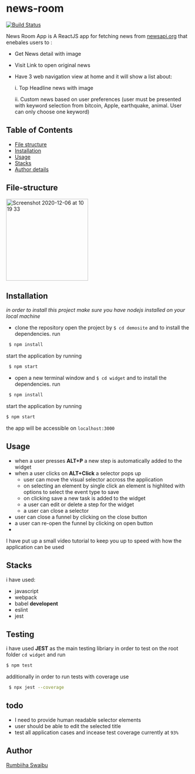 # news-room

[![Build Status](https://travis-ci.com/swaibat/news-room.svg?branch=main)](https://travis-ci.com/swaibat/news-room)

News Room App is A ReactJS app for fetching news from  [newsapi.org](https://newsapi.org/) that enebales users to :

- Get News detail with image
- Visit Link to open original news
- Have 3 web navigation view at home and it will show a list about:

  i. Top Headline news with image
  
  ii. Custom news based on user preferences (user must be presented with
keyword selection from bitcoin, Apple, earthquake, animal. User can only choose
one keyword)



## Table of Contents
- [File structure](#File-structure)
- [Installation](#Installation)
- [Usage](#Usage)
- [Stacks](#Stacks)
- [Author details](#Author)

## File-structure

<img width="223" alt="Screenshot 2020-12-06 at 10 19 33" src="https://user-images.githubusercontent.com/41104288/101274169-e4f38800-37ac-11eb-91b2-06d37d88256e.png">


## Installation
*in order to install this project make sure you have nodejs installed on your local machine*
- clone the repository
open the project by `$ cd demosite` and to install the dependencies. run
```sh
 $ npm install
 ```
 start the application by running
```sh
 $ npm start
 ```
 - open a new terminal window and `$ cd widget` and to install the dependencies. run
```sh
 $ npm install
 ```
 start the application by running
 ```sh
 $ npm start
 ```
the app will be accessible on `localhost:3000`

## Usage
- when a user presses **ALT+P** a new step is automatically added to the widget
- when a user clicks on **ALT+Click** a selector pops up
    - user can move the visual selector accross the application
    - on selecting an element by single click an element is highlited with options to select the event type to save
    - on clicking save a new task is added to the widget
    - a user can edit or delete a step for the widget
    - a user can close a selector
- user can close a funnel by clicking on the close button
- a user can re-open the funnel by clicking on open button
- 
I have put up a small video tutorial to keep you up to speed with how the application can be used

## Stacks
i have used:
- javascript
- webpack
- babel
**developent**
- eslint
- jest

## Testing
i have used **JEST** as the main testing libriary in order to test on the root folder `cd widget` and run 
 ```sh
 $ npm test
 ```
additionally in order to run tests with coverage use 
```sh
 $ npx jest --coverage
 ```
 

## todo
- I need to provide human readable selector elements
- user should be able to edit the selected title
- test all application cases and incease test coverage currently at `93%`


## Author
[Rumbiiha Swaibu](https://gitlab.com/rswaib)
